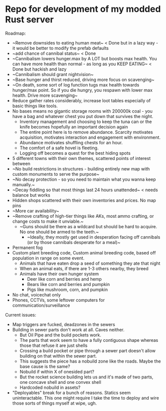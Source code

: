 # Repo for development of my modded Rust server

Roadmap:
- ~Remove downsides to eating human meat~ < Done but in a lazy way - it would be better to modify the prefab defaults
- ~add chance of cannibal status~ < Done
- ~Cannibalism lowers hunger.max by A LOT but boosts max health. You can have more health than normal - as long as you KEEP EATING~ < Done but hackish and lazy
- ~Cannibalism should grant nightvision~
- ~Base hunger and thirst reduced, driving more focus on scavenging~
- ~On death, some sort of log function tugs max health towards hunger/max point. So if you die hungry, you respawn with lower max health. Drive more scavenging~
- Reduce gather rates considerably, increase loot tables especially of basic things like tools.
- No bases means no gigantic storage rooms with 200000k coal - you have a bag and whatever chest you put down that survives the night. 
  - Inventory management and choosing to keep the tuna can or the knife becomes hopefully an important decision again
  - The entire point here is to remove abundance. Scarcity motivates acquisition, motivates interaction and engagement with environment.
  - Abundance motivates shuffling chests for an hour.
  - The comfort of a safe hovel is fleeting.
  - Logging off becomes a quest for the best hiding spots
- 5 different towns with their own themes, scattered points of interest between
- ~No build restrictions in structures - building entirely new map with custom monuments to serve the purpose~
- ~No decay protection - so you need to maintain what you wanna keep manually.~
- ~Decay fiddling so that most things last 24 hours unattended~ < needs balance but works
- Hidden shops scattered with their own inventories and prices. No map pins
- ~More car availability~
- ~Remove crafting of high-tier things like AKs, most ammo crafting, or change costs to make it unviable.~
  - ~Guns should be there as a wildcard but should be hard to acquire. No one should be armed to the teeth.~ 
    - ~Ideally, they mostly get used in desperation facing off cannibals (or by those cannibals desperate for a meal)~
- Permanent fog
- Custom plant breeding code, Custom animal breeding code, based off population in range on some event. 
  - Animals that have eaten drop a seed of something they ate that night
  - When an animal eats, if there are 1-3 others nearby, they breed
  - Animals have their own hunger system
    - Deer like corn and berries and hemp
    - Bears like corn and berries and pumpkin
    - Pigs like mushroom, corn, and pumpkin
- No chat, voicechat only
- Phones, CCTVs, some leftover computers for communication/surveillance

Current issues:
- Map triggers are fucked, deadzones in the sewers
- Building in sewer parts don't work at all. Caves neither. 
  - But Oil Pipe and the build pockets work.
  - The parts that work seem to have a fully contiguous shape whereas those that refuse it are just shells
  - Crossing a build pocket or pipe through a sewer part doesn't allow building on that within the sewer part.
  - This suggests the piece has a nobuild zone like the roads. Maybe the base cause is the same? 
  - Nobuild if within X of onesided part?
  - But the rocket science building lets us and it's made of two parts, one concave shell and one convex shell
  - Hardcoded nobuild in assets?
- "Deployables" break for a bunch of reasons. Statics seem uninteractable. This one might require I take the time to deploy and wire those sorts of things myself at wipe, ugh. 
